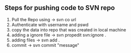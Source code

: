 ## Steps for pushing code to SVN repo
1. Pull the Repo using -> svn co url
2. Authenticate with username and pswd
3. copy the data into repo that was created in local machine
4. adding a ignore file -> svn propedit svn:ignore .
5. adding files -> svn add .
6. commit -> svn commit "message"
